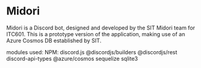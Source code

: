 ﻿# Midori

Midori is a Discord bot, designed and developed by the SIT Midori team for ITC601.
This is a prototype version of the application, making use of an Azure Cosmos DB established by SIT.

modules used:
NPM:
discord.js
@discordjs/builders
@discordjs/rest
discord-api-types
@azure/cosmos
sequelize
sqlite3
